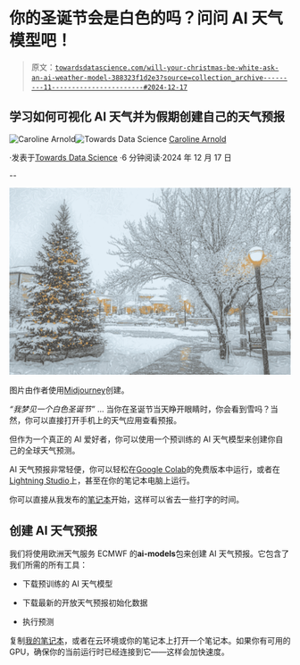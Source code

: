# 你的圣诞节会是白色的吗？问问 AI 天气模型吧！

> 原文：[`towardsdatascience.com/will-your-christmas-be-white-ask-an-ai-weather-model-388323f1d2e3?source=collection_archive---------11-----------------------#2024-12-17`](https://towardsdatascience.com/will-your-christmas-be-white-ask-an-ai-weather-model-388323f1d2e3?source=collection_archive---------11-----------------------#2024-12-17)

## 学习如何可视化 AI 天气并为假期创建自己的天气预报

[](https://medium.com/@caroline.arnold_63207?source=post_page---byline--388323f1d2e3--------------------------------)![Caroline Arnold](https://medium.com/@caroline.arnold_63207?source=post_page---byline--388323f1d2e3--------------------------------)[](https://towardsdatascience.com/?source=post_page---byline--388323f1d2e3--------------------------------)![Towards Data Science](https://towardsdatascience.com/?source=post_page---byline--388323f1d2e3--------------------------------) [Caroline Arnold](https://medium.com/@caroline.arnold_63207?source=post_page---byline--388323f1d2e3--------------------------------)

·发表于[Towards Data Science](https://towardsdatascience.com/?source=post_page---byline--388323f1d2e3--------------------------------) ·6 分钟阅读·2024 年 12 月 17 日

--

![](img/296274e59a978ff51f38f7229548b16f.png)

图片由作者使用[Midjourney](https://www.midjourney.com/jobs/070a8706-630f-49fe-afd3-0d0cca5f9b06?index=3)创建。

*“我梦见一个白色圣诞节”* … 当你在圣诞节当天睁开眼睛时，你会看到雪吗？当然，你可以直接打开手机上的天气应用查看预报。

但作为一个真正的 AI 爱好者，你可以使用一个预训练的 AI 天气模型来创建你自己的全球天气预测。

AI 天气预报非常轻便，你可以轻松在[Google Colab](https://colab.research.google.com)的免费版本中运行，或者在[Lightning Studio](https://lightning.ai)上，甚至在你的笔记本电脑上运行。

你可以直接从我发布的[笔记本](https://lightning.ai/crlna/studios/ai-weather-models)开始，这样可以省去一些打字的时间。

## 创建 AI 天气预报

我们将使用欧洲天气服务 ECMWF 的**ai-models**包来创建 AI 天气预报。它包含了我们所需的所有工具：

+   下载预训练的 AI 天气模型

+   下载最新的开放天气预报初始化数据

+   执行预测

复制[我的笔记本](https://lightning.ai/crlna/studios/ai-weather-models)，或者在云环境或你的笔记本上打开一个笔记本。如果你有可用的 GPU，确保你的当前运行时已经连接到它——这样会加快速度。
